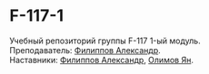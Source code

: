# F-117-1

Учебный репозиторий группы F-117 1-ый модуль.   
Преподаватель: [Филиппов Александр](https://t.me/aleksandrfilippov).   
Наставники: [Филиппов Александр](https://t.me/aleksandrfilippov), [Олимов Ян](https://t.me/OlimvJan).
